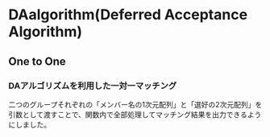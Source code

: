 # DAalgorithm(Deferred Acceptance Algorithm)  
## One to One
### DAアルゴリズムを利用した一対一マッチング
二つのグループそれぞれの「メンバー名の1次元配列」と「選好の2次元配列」を引数として渡すことで、関数内で全部処理してマッチング結果を出力できるようにしました。  
